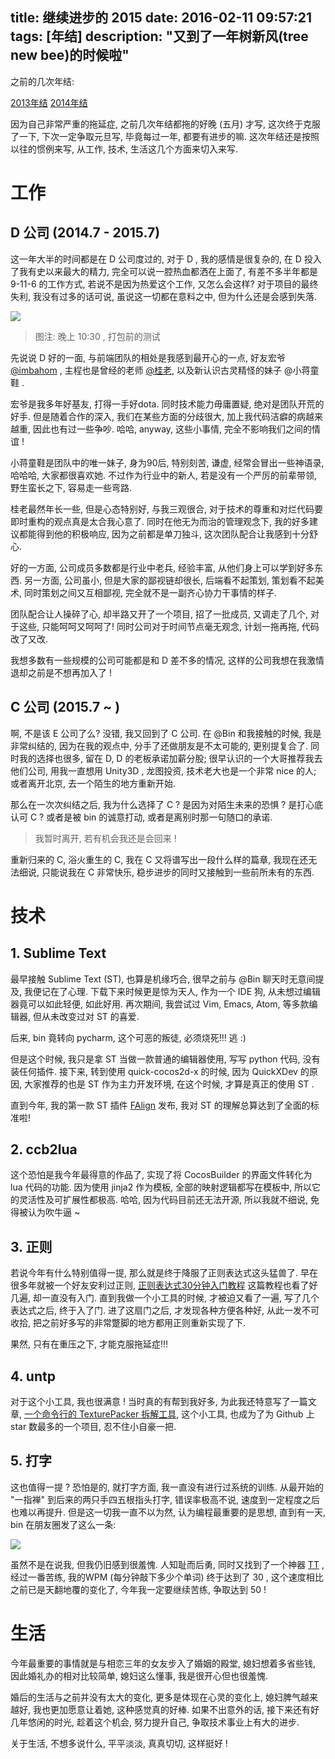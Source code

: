 title: 继续进步的 2015
date: 2016-02-11 09:57:21
tags: [年结]
description: "又到了一年树新风(tree new bee)的时候啦"
---

之前的几次年结:

[2013年结][1]
[2014年结][2]

因为自己非常严重的拖延症, 之前几次年结都拖的好晚 (五月) 才写, 这次终于克服了一下, 下次一定争取元旦写, 毕竟每过一年, 都要有进步的嘛. 这次年结还是按照以往的惯例来写, 从工作, 技术, 生活这几个方面来切入来写.


# 工作

## D 公司 (2014.7 - 2015.7)

这一年大半的时间都是在 D 公司度过的, 对于 D , 我的感情是很复杂的, 在 D 投入了我有史以来最大的精力, 完全可以说一腔热血都洒在上面了, 有差不多半年都是 9-11-6 的工作方式, 若说不是因为热爱这个工作, 又怎么会这样? 对于项目的最终失利, 我没有过多的话可说, 虽说这一切都在意料之中, 但为什么还是会感到失落.

![][10]

> 图注: 晚上 10:30 , 打包前的测试

先说说 D 好的一面, 与前端团队的相处是我感到最开心的一点, 好友宏爷[@imbahom][4] , 主程也是曾经的老师 [@桂老][3], 以及新认识古灵精怪的妹子 @小蒋童鞋 . 

宏爷是我多年好基友, 打得一手好dota. 同时技术能力毋庸置疑, 绝对是团队开荒的好手. 但是随着合作的深入, 我们在某些方面的分歧很大, 加上我代码洁癖的病越来越重, 因此也有过一些争吵. 哈哈, anyway, 这些小事情, 完全不影响我们之间的情谊 ! 

小蒋童鞋是团队中的唯一妹子, 身为90后, 特别刻苦, 谦虚, 经常会冒出一些神语录, 哈哈哈, 大家都很喜欢她. 不过作为行业中的新人, 若是没有一个严厉的前辈带领, 野生蛮长之下, 容易走一些弯路. 

桂老最然年长一些, 但是心态特别好, 与我三观很合, 对于技术的尊重和对烂代码要即时重构的观点真是太合我心意了. 同时在他无为而治的管理观念下, 我的好多建议都能得到他的积极响应, 因为之前都是单刀独斗, 这次团队配合让我感到十分舒心.

好的一方面, 公司成员多数都是行业中老兵, 经验丰富, 从他们身上可以学到好多东西. 另一方面, 公司虽小, 但是大家的鄙视链却很长, 后端看不起策划, 策划看不起美术, 同时策划之间又互相鄙视, 完全就不是一副齐心协力干事情的样子. 

团队配合让人操碎了心, 却半路又开了一个项目, 招了一批成员, 又调走了几个, 对于这些, 只能呵呵又呵呵了! 同时公司对于时间节点毫无观念, 计划一拖再拖, 代码改了又改.

我想多数有一些规模的公司可能都是和 D 差不多的情况, 这样的公司我想在我激情退却之前是不想再加入了 !

## C 公司 (2015.7 ~ )

啊, 不是该 E 公司了么? 没错, 我又回到了 C 公司. 在 @Bin 和我接触的时候, 我是非常纠结的, 因为在我的观点中, 分手了还做朋友是不太可能的, 更别提复合了. 同时我的选择也很多, 留在 D, D 的老板承诺加薪分股; 很早认识的一个大哥推荐我去他们公司, 用我一直想用 Unity3D , 龙图投资, 技术老大也是一个非常 nice 的人; 或者离开北京, 去一个陌生的地方重新开始.

那么在一次次纠结之后, 我为什么选择了 C ? 是因为对陌生未来的恐惧 ? 是打心底认可 C ? 或者是被 bin 的诚意打动, 或者是离别时那一句随口的承诺. 

> 我暂时离开, 若有机会我还是会回来 !

重新归来的 C, 浴火重生的 C,  我在 C 又将谱写出一段什么样的篇章, 我现在还无法细说, 只能说我在 C 非常快乐, 稳步进步的同时又接触到一些前所未有的东西.

# 技术

## 1. Sublime Text

最早接触 Sublime Text (ST), 也算是机缘巧合, 很早之前与 @Bin 聊天时无意间提及, 我便记在了心理. 下载下来时候更是惊为天人, 作为一个 IDE 狗, 从未想过编辑器竟可以如此轻便, 如此好用. 再次期间, 我尝试过 Vim, Emacs, Atom, 等多款编辑器, 但从未改变过对 ST 的喜爱.

后来, bin 竟转向 pycharm, 这个可恶的叛徒, 必须烧死!!! 逃 :)

但是这个时候, 我只是拿 ST 当做一款普通的编辑器使用, 写写 python 代码, 没有装任何插件. 接下来, 转到使用 quick-cocos2d-x 的时候, 因为 QuickXDev 的原因, 大家推荐的也是 ST 作为主力开发环境, 在这个时候, 才算是真正的使用 ST .

直到今年, 我的第一款 ST 插件 [FAlign][5] 发布, 我对 ST 的理解总算达到了全面的标准啦!

## 2. ccb2lua

这个恐怕是我今年最得意的作品了, 实现了将 CocosBuilder 的界面文件转化为 lua 代码的功能. 因为使用 jinja2 作为模板, 全部的映射逻辑都写在模板中, 所以它的灵活性及可扩展性都极高. 哈哈, 因为代码目前还无法开源, 所以我就不细说, 免得被认为吹牛逼 ~

## 3. 正则

若说今年有什么特别值得一提, 那么就是终于降服了正则表达式这头猛兽了. 早在很多年就被一个好友安利过正则, [正则表达式30分钟入门教程][6] 这篇教程也看了好几遍, 却一直没有入门. 直到我做一个小工具的时候, 才被迫又看了一遍, 写了几个表达式之后, 终于入了门. 进了这扇门之后, 才发现各种方便各种好, 从此一发不可收拾, 把之前好多写的非常蹩脚的地方都用正则重新实现了下. 

果然, 只有在重压之下, 才能克服拖延症!!!

## 4. untp

对于这个小工具, 我也很满意 ! 当时真的有帮到我好多, 为此我还特意写了一篇文章, [一个命令行的 TexturePacker 拆解工具][7], 这个小工具, 也成为了为 Github 上 star 数最多的一个项目, 忍不住小自豪一把.

## 5. 打字

这也值得一提 ? 恐怕是的, 就打字方面, 我一直没有进行过系统的训练. 从最开始的 "一指禅" 到后来的两只手四五根指头打字, 错误率极高不说, 速度到一定程度之后也难以再提升. 但是这一切我一直不以为然, 认为编程最重要的是思想, 直到有一天, bin 在朋友圈发了这么一条:

![][8]

虽然不是在说我, 但我仍旧感到很羞愧. 人知耻而后勇, 同时又找到了一个神器 [TT][9] , 经过一番苦练, 我的WPM (每分钟敲下多少个单词) 终于达到了 30 , 这个速度相比之前已是天翻地覆的变化了, 今年我一定要继续苦练, 争取达到 50 !


# 生活

今年最重要的事情就是与相恋三年的女友步入了婚姻的殿堂, 媳妇想着多省些钱, 因此婚礼办的相对比较简单, 媳妇这么懂事, 我是很开心但也很羞愧. 

婚后的生活与之前并没有太大的变化, 更多是体现在心灵的变化上, 媳妇脾气越来越好, 我也更加愿意让着她, 这种感觉真的好棒. 如果不出意外的话, 接下来还有好几年悠闲的时光, 趁着这个机会, 努力提升自己, 争取技术事业上有大的进步.

关于生活, 不想多说什么, 平平淡淡, 真真切切, 这样挺好 !

[1]: /2014/05/01/my-2013
[2]: /2015/05/31/my-2014
[3]: http://weibo.com/u/5264215627
[4]: http://weibo.com/u/1832998307
[5]: https://github.com/justbilt/sublime-falign
[6]: http://deerchao.net/tutorials/regex/regex.htm
[7]: /2015/04/19/untp
[8]: http://ww2.sinaimg.cn/large/7f870d23gw1f0vqg8j0zej20k005jjs1.jpg
[9]: http://zhihu.com/question/27021761/answer/53323794
[10]: http://ww4.sinaimg.cn/large/7f870d23gw1f0wqhs5mhjj20vk0no0uk.jpg